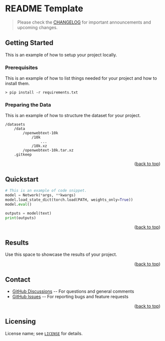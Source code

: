 <a id="readme-top"></a>
# README Template

> Please check the [CHANGELOG] for important announcements and upcoming changes.

## Getting Started
This is an example of how to setup your project locally.

### Prerequisites
This is an example of how to list things needed for your project and how to install them.

```console
> pip install -r requirements.txt
```

### Preparing the Data
This is an example of how to structure the dataset for your project.

```
/datasets
    /data
        /openwebtext-10k
            /10k
                ...
            /10k.xz
        /openwebtext-10k.tar.xz
    .gitkeep
```

<p align="right">(<a href="#readme-top">back to top</a>)</p>

## Quickstart

```python
# This is an example of code snippet.
model = Network(*args, **kwargs)
model.load_state_dict(torch.load(PATH, weights_only=True))
model.eval()

outputs = model(text)
print(outputs)
```

<p align="right">(<a href="#readme-top">back to top</a>)</p>

## Results
Use this space to showcase the results of your project.

<p align="right">(<a href="#readme-top">back to top</a>)</p>

## Contact

- [GitHub Discussions] -- For questions and general comments
- [GitHub Issues] -- For reporting bugs and feature requests

<p align="right">(<a href="#readme-top">back to top</a>)</p>


## Licensing

License name; see [`LICENSE`](/LICENSE) for details.

[changelog]: /CHANGELOG.md
[github discussions]: https://github.com
[github issues]: https://github.com
